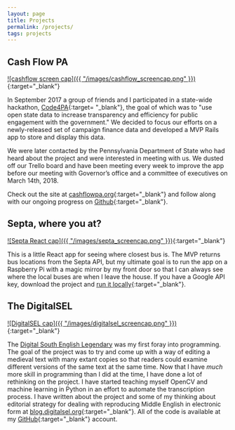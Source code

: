 ```yaml
---
layout: page
title: Projects
permalink: /projects/
tags: projects
---
```

## Cash Flow PA
[![cashflow screen cap]({{ "/images/cashflow_screencap.png" }})](http://cashflowpa.org/){:target="_blank"}

In September 2017 a group of friends and I participated in a state-wide hackathon, [Code4PA](https://www.code4pa.tech/){:target= "_blank"}, the goal of which was to "use open state data to increase transparency and efficiency for public engagement with the government." We decided to focus our efforts on a newly-released set of campaign finance data and developed a MVP Rails app to store and display this data.

We were later contacted by the Pennsylvania Department of State who had heard about the project and were interested in meeting with us. We dusted off our Trello board and have been meeting every week to improve the app before our meeting with Governor’s office and a committee of executives on March 14th, 2018.

Check out the site at [cashflowpa.org](http://cashflowpa.org/){:target="_blank"} and follow along with our ongoing progress on [Github](https://github.com/phrig){:target="_blank"}.

## Septa, where you at?
[![Septa React cap]({{ "/images/septa_screencap.png" }})](https://github.com/webolton/septa-react-app){:target="_blank"}

This is a little React app for seeing where closest bus is. The MVP returns bus locations from the Septa API, but my ultimate goal is to run the app on a Raspberry Pi with a magic mirror by my front door so that I can always see where the local buses are when I leave the house. If you have a Google API key, download the project and [run it locally](https://github.com/webolton/septa-react-app){:target="_blank"}.

## The DigitalSEL
[![DigitalSEL cap]({{ "/images/digitalsel_screencap.png" }})](http://digitalsel.org/){:target="_blank"}

The [Digital South English Legendary](http://digitalsel.org/) was my first foray into programming. The goal of the project was to try and come up with a way of editing a medieval text with many extant copies so that readers could examine different versions of the same text at the same time. Now that I have _much_ more skill in programming than I did at the time, I have done a lot of rethinking on the project. I have started teaching myself OpenCV and machine learning in Python in an effort to automate the transcription process. I have written about the project and some of my thinking about editorial strategy for dealing with reproducing Middle English in electronic form at [blog.digitalsel.org](http://blog.digitalsel.org/){:target="_blank"}. All of the code is available at my [GitHub](https://github.com/webolton){:target="_blank"} account.
